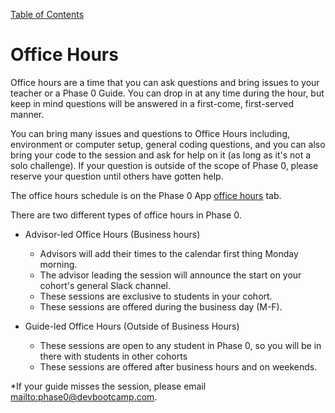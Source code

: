 [Table of Contents](README.md)

# Office Hours

Office hours are a time that you can ask questions and bring issues to your teacher or a Phase 0 Guide. You can drop in at any time during the hour, but keep in mind questions will be answered in a first-come, first-served manner.

You can bring many issues and questions to Office Hours including, environment or computer setup, general coding questions, and you can also bring your code to the session and ask for help on it (as long as it's not a solo challenge). If your question is outside of the scope of Phase 0, please reserve your question until others have gotten help.

The office hours schedule is on the Phase 0 App [office hours](https://phase0.devbootcamp.com/office_hours) tab.

There are two different types of office hours in Phase 0.

- Advisor-led Office Hours (Business hours)
  - Advisors will add their times to the calendar first thing Monday morning.
  - The advisor leading the session will announce the start on your cohort's general Slack channel.
  - These sessions are exclusive to students in your cohort.
  - These sessions are offered during the business day (M-F).

- Guide-led Office Hours (Outside of Business Hours)
  - These sessions are open to any student in Phase 0, so you will be in there with students in other cohorts
  - These sessions are offered after business hours and on weekends.

*If your guide misses the session, please email <mailto:phase0@devbootcamp.com>.
